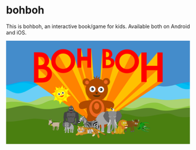# bohboh

This is bohboh, an interactive book/game for kids. Available both on Android and iOS.

![Alt text](https://github.com/2bonahill/bohboh/blob/main/splashscreen_1280x720.png?raw=true "Title")
